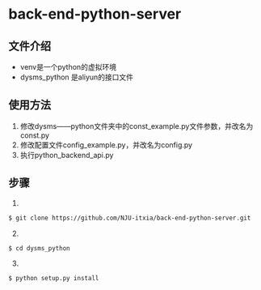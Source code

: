 # back-end-python-server
## 文件介绍
- venv是一个python的虚拟环境
- dysms_python 是aliyun的接口文件

## 使用方法
1. 修改dysms——python文件夹中的const_example.py文件参数，并改名为const.py
2. 修改配置文件config_example.py，并改名为config.py
3. 执行python_backend_api.py

## 步骤
1. 
```bash
$ git clone https://github.com/NJU-itxia/back-end-python-server.git
```
2. 
```bash
$ cd dysms_python
```
3. 
```bash
$ python setup.py install
```